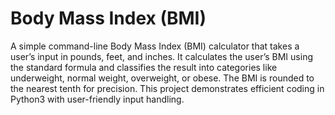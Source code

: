 
# Body Mass Index (BMI)

A simple command-line Body Mass Index (BMI) calculator that takes a user’s input in pounds, feet, and inches. It calculates the user’s BMI using the standard formula and classifies the result into categories like underweight, normal weight, overweight, or obese. The BMI is rounded to the nearest tenth for precision. This project demonstrates efficient coding in Python3 with user-friendly input handling.
